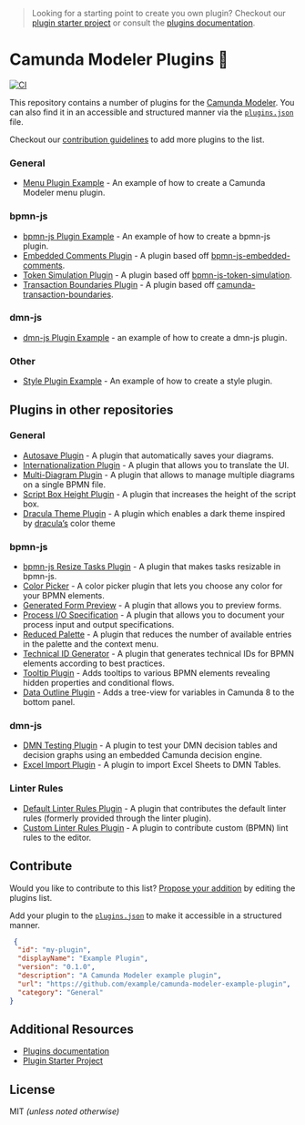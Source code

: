 > Looking for a starting point to create you own plugin? Checkout our [plugin starter project](https://github.com/camunda/camunda-modeler-plugin-example) or consult the [plugins documentation](https://docs.camunda.io/docs/components/modeler/desktop-modeler/plugins/).


# Camunda Modeler Plugins :electric_plug:

[![CI](https://github.com/camunda/camunda-modeler-plugins/actions/workflows/CI.yml/badge.svg)](https://github.com/camunda/camunda-modeler-plugins/actions/workflows/CI.yml)

This repository contains a number of plugins for the [Camunda Modeler](https://github.com/camunda/camunda-modeler). You can also find it in an accessible and structured manner via the [`plugins.json`](./plugins.json) file.

Checkout our [contribution guidelines](#contribute) to add more plugins to the list.

### General

* [Menu Plugin Example](./menu-plugin-example) - An example of how to create a Camunda Modeler menu plugin.

### bpmn-js

* [bpmn-js Plugin Example](./bpmn-js-plugin-example) - An example of how to create a bpmn-js plugin.
* [Embedded Comments Plugin](./bpmn-js-plugin-embedded-comments) - A plugin based off [bpmn-js-embedded-comments](https://github.com/bpmn-io/bpmn-js-embedded-comments).
* [Token Simulation Plugin](https://github.com/camunda/camunda-modeler-token-simulation-plugin) - A plugin based off [bpmn-js-token-simulation](https://github.com/bpmn-io/bpmn-js-token-simulation).
* [Transaction Boundaries Plugin](./camunda-transaction-boundaries-plugin) - A plugin based off [camunda-transaction-boundaries](https://github.com/bpmn-io/camunda-transaction-boundaries).

### dmn-js

* [dmn-js Plugin Example](./dmn-js-plugin-example) - an example of how to create a dmn-js plugin.

### Other

* [Style Plugin Example](./style-plugin-example) - An example of how to create a style plugin.

## Plugins in other repositories

### General

* [Autosave Plugin](https://github.com/pinussilvestrus/camunda-modeler-autosave-plugin) - A plugin that automatically saves your diagrams.
* [Internationalization Plugin](https://github.com/FlowSquad/camunda-modeler-i18n-plugin) - A plugin that allows you to translate the UI.
* [Multi-Diagram Plugin](https://github.com/sharedchains/camunda-modeler-plugin-multidiagram) - A plugin that allows to manage multiple diagrams on a single BPMN file.
* [Script Box Height Plugin](https://github.com/shepda/camunda-modeler-script-box-height-plugin) - A plugin that increases the height of the script box.
* [Dracula Theme Plugin](https://github.com/hlucasfranca/camunda-modeler-plugin-dracula) - A plugin which enables a dark theme inspired by [dracula’s](https://draculatheme.com) color theme

### bpmn-js

* [bpmn-js Resize Tasks Plugin](https://github.com/philippfromme/camunda-modeler-plugin-resize-tasks) - A plugin that makes tasks resizable in bpmn-js.
* [Color Picker](https://github.com/camunda-community-hub/camunda-modeler-plugin-color-picker) - A color picker plugin that lets you choose any color for your BPMN elements.
* [Generated Form Preview](https://github.com/camunda-community-hub/camunda-modeler-plugin-usertask-generatedform-preview) - A plugin that allows you to preview forms.
* [Process I/O Specification](https://github.com/camunda/camunda-modeler-process-io-specification-plugin) - A plugin that allows you to document your process input and output specifications.
* [Reduced Palette](https://github.com/camunda-community-hub/camunda-modeler-plugin-reduced-palette) - A plugin that reduces the number of available entries in the palette and the context menu.
* [Technical ID Generator](https://github.com/camunda-community-hub/camunda-modeler-plugin-rename-technical-ids) - A plugin that generates technical IDs for BPMN elements according to best practices.
* [Tooltip Plugin](https://github.com/viadee/camunda-modeler-tooltip-plugin) - Adds tooltips to various BPMN elements revealing hidden properties and conditional flows.
* [Data Outline Plugin](https://github.com/camunda/camunda-modeler-data-outline-plugin) - Adds a tree-view for variables in Camunda 8 to the bottom panel.


### dmn-js

* [DMN Testing Plugin](https://github.com/bpmn-io/dmn-testing-plugin) - A plugin to test your DMN decision tables and decision graphs using an embedded Camunda decision engine.
* [Excel Import Plugin](https://github.com/pinussilvestrus/camunda-modeler-excel-import-plugin) - A plugin to import Excel Sheets to DMN Tables.

### Linter Rules

* [Default Linter Rules Plugin](https://github.com/jonathanlukas/camunda-modeler-linter-default-rules) - A plugin that contributes the default linter rules (formerly provided through the linter plugin).
* [Custom Linter Rules Plugin](https://github.com/camunda/camunda-modeler-custom-linter-rules-plugin) - A plugin to contribute custom (BPMN) lint rules to the editor.

## Contribute

Would you like to contribute to this list? [Propose your addition](https://github.com/camunda/camunda-modeler-plugins/edit/main/README.md) by editing the plugins list.

Add your plugin to the [`plugins.json`](./plugins.json) to make it accessible in a structured manner.

```json
 {
  "id": "my-plugin",
  "displayName": "Example Plugin",
  "version": "0.1.0",
  "description": "A Camunda Modeler example plugin",
  "url": "https://github.com/example/camunda-modeler-example-plugin",
  "category": "General"
}
```

## Additional Resources

* [Plugins documentation](https://docs.camunda.io/docs/components/modeler/desktop-modeler/plugins/)
* [Plugin Starter Project](https://github.com/camunda/camunda-modeler-plugin-example)


## License

MIT _(unless noted otherwise)_
